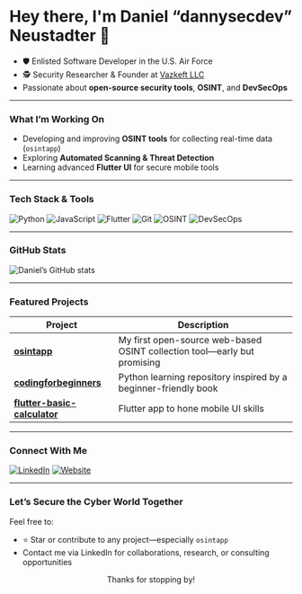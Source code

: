 <!-- Banner or Profile Image (optional) -->
# Hey there, I'm Daniel “dannysecdev” Neustadter 👋

- 🛡️ Enlisted Software Developer in the U.S. Air Force  
- 🕵️ Security Researcher & Founder at [Vazkeft LLC](https://vazkeft.com)  
-  Passionate about **open-source security tools**, **OSINT**, and **DevSecOps**

---

###  What I’m Working On
- Developing and improving **OSINT tools** for collecting real-time data (`osintapp`)
- Exploring **Automated Scanning & Threat Detection**
- Learning advanced **Flutter UI** for secure mobile tools  

---

###  Tech Stack & Tools
![Python](https://img.shields.io/badge/-Python-3776AB?style=flat&logo=python&logoColor=white)
![JavaScript](https://img.shields.io/badge/-JavaScript-F7DF1E?style=flat&logo=javascript&logoColor=black)
![Flutter](https://img.shields.io/badge/-Flutter-02569B?style=flat&logo=flutter&logoColor=white)
![Git](https://img.shields.io/badge/-Git-F05032?style=flat&logo=git&logoColor=white)
![OSINT](https://img.shields.io/badge/OSINT-lightgrey?style=flat)
![DevSecOps](https://img.shields.io/badge/DevSecOps-green?style=flat)

---

###  GitHub Stats
![Daniel’s GitHub stats](https://github-readme-stats.vercel.app/api?username=dannysecdev&show_icons=true&theme=radical)

---

###  Featured Projects

| Project | Description |
|---------|-------------|
| [**osintapp**](https://github.com/dannysecdev/osintapp) | My first open-source web-based OSINT collection tool—early but promising |
| [**codingforbeginners**](https://github.com/dannysecdev/codingforbeginners) | Python learning repository inspired by a beginner-friendly book |
| [**flutter-basic-calculator**](https://github.com/dannysecdev/flutter-basic-calculator) | Flutter app to hone mobile UI skills |

---

###  Connect With Me
[![LinkedIn](https://img.shields.io/badge/LinkedIn-blue?style=flat&logo=linkedin)](https://www.linkedin.com/in/daniel-neustadter-b00363225/)
[![Website](https://img.shields.io/badge/Website-black?style=flat&logo=internetexplorer)](https://vazkeft.com)

---

###  Let’s Secure the Cyber World Together

Feel free to:
- ⭐ Star or contribute to any project—especially `osintapp`
-  Contact me via LinkedIn for collaborations, research, or consulting opportunities

<p align="center">
  Thanks for stopping by! 
</p>
